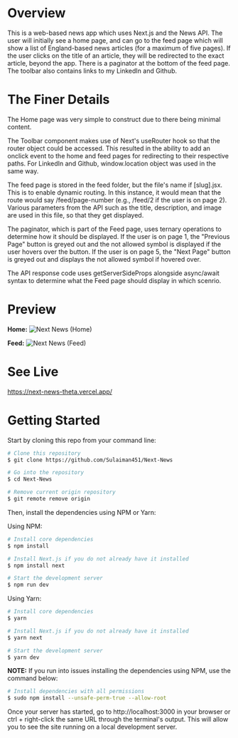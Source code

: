 # Overview

This is a web-based news app which uses Next.js and the News API. The user will initially see a home page, and can go to the feed page which will show a list of England-based news articles (for a maximum of five pages). If the user clicks on the title of an article, they will be redirected to the exact article, beyond the app. There is a paginator at the bottom of the feed page. The toolbar also contains links to my LinkedIn and Github.

# The Finer Details

The Home page was very simple to construct due to there being minimal content.

The Toolbar component makes use of Next's useRouter hook so that the router object could be accessed. This resulted in the ability to add an onclick event to the home and feed pages for redirecting to their respective paths. For LinkedIn and Github, window.location object was used in the same way.

The feed page is stored in the feed folder, but the file's name if [slug].jsx. This is to enable dynamic routing. In this instance, it would mean that the route would say /feed/page-number (e.g., /feed/2 if the user is on page 2). Various parameters from the API such as the title, description, and image are used in this file, so that they get displayed.

The paginator, which is part of the Feed page, uses ternary operations to determine how it should be displayed. If the user is on page 1, the "Previous Page" button is greyed out and the not allowed symbol is displayed if the user hovers over the button. If the user is on page 5, the "Next Page" button is greyed out and displays the not allowed symbol if hovered over.

The API response code uses getServerSideProps alongside async/await syntax to determine what the Feed page should display in which scenrio.

# Preview

**Home:**
![Next News (Home)](https://user-images.githubusercontent.com/70066475/131389727-191daf43-0480-4f17-8a94-79de76e48241.png)

**Feed:**
![Next News (Feed)](https://user-images.githubusercontent.com/70066475/131389742-8490df73-61ca-4f80-9c83-1e73e7338aa8.png)

# See Live

https://next-news-theta.vercel.app/

# Getting Started

Start by cloning this repo from your command line:

```bash
# Clone this repository
$ git clone https://github.com/Sulaiman451/Next-News

# Go into the repository
$ cd Next-News

# Remove current origin repository
$ git remote remove origin
```

Then, install the dependencies using NPM or Yarn:

Using NPM:

```bash
# Install core dependencies
$ npm install

# Install Next.js if you do not already have it installed
$ npm install next

# Start the development server
$ npm run dev
```

Using Yarn:

```bash
# Install core dependencies
$ yarn

# Install Next.js if you do not already have it installed
$ yarn next

# Start the development server
$ yarn dev
```

**NOTE:** If you run into issues installing the dependencies using NPM, use the command below:

```bash
# Install dependencies with all permissions
$ sudo npm install --unsafe-perm-true --allow-root
```

Once your server has started, go to http://localhost:3000 in your browser or ctrl + right-click the same URL through the terminal's output. This will allow you to see the site running on a local development server.
